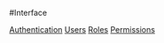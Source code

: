 #Interface

[Authentication](interface_authentication.md)
[Users](interface_users.md)
[Roles](interface_users.md)
[Permissions](interface_users.md)

